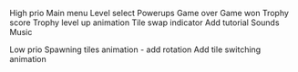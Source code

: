 High prio
Main menu
Level select
Powerups
Game over
Game won
Trophy score
Trophy level up animation
Tile swap indicator
Add tutorial
Sounds
Music

Low prio
Spawning tiles animation - add rotation
Add tile switching animation
